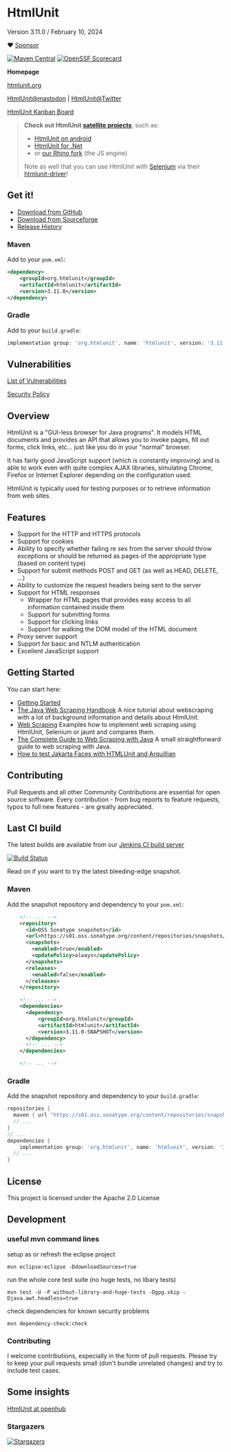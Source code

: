 # HtmlUnit

Version 3.11.0 / February 10, 2024

:heart: [Sponsor](https://github.com/sponsors/rbri)

[![Maven Central](https://maven-badges.herokuapp.com/maven-central/org.htmlunit/htmlunit/badge.svg)](https://maven-badges.herokuapp.com/maven-central/org.htmlunit/htmlunit)
[![OpenSSF Scorecard](https://api.securityscorecards.dev/projects/github.com/HtmlUnit/htmlunit/badge)](https://securityscorecards.dev/viewer/?uri=github.com/HtmlUnit/htmlunit)

**Homepage**

[htmlunit.org][4]

[HtmlUnit@mastodon][13] | [HtmlUnit@Twitter][3]

[HtmlUnit Kanban Board][6]

> **Check out HtmlUnit [satellite projects](https://github.com/orgs/HtmlUnit/repositories)**,
such as:
> * [HtmlUnit on android](https://github.com/HtmlUnit/htmlunit-android)
> * [HtmlUnit for .Net](https://github.com/HtmlUnit/NHtmlUnit)
> * or [our Rhino fork](https://github.com/HtmlUnit/htmlunit-rhino-fork) (the JS engine)
>
> Note as well that you can use HtmlUnit with [Selenium](https://www.selenium.dev/) via
> their [htmlunit-driver](https://github.com/SeleniumHQ/htmlunit-driver)!

## Get it!

* [Download from GitHub][12]
* [Download from Sourceforge][1]
* [Release History](https://www.htmlunit.org/changes-report.html)

### Maven

Add to your `pom.xml`:

```xml
<dependency>
    <groupId>org.htmlunit</groupId>
    <artifactId>htmlunit</artifactId>
    <version>3.11.0</version>
</dependency>
```

### Gradle

Add to your `build.gradle`:

```groovy
implementation group: 'org.htmlunit', name: 'htmlunit', version: '3.11.0'
```

## Vulnerabilities

[List of Vulnerabilities](https://github.com/HtmlUnit/htmlunit/blob/master/CVE.md)

[Security Policy](https://github.com/HtmlUnit/htmlunit/blob/master/SECURITY.md)

## Overview
HtmlUnit is a "GUI-less browser for Java programs". It models HTML documents and provides an API that allows you to invoke pages, fill out forms, click links, etc... just like you do in your "normal" browser.

It has fairly good JavaScript support (which is constantly improving) and is able to work even with quite complex AJAX libraries, simulating Chrome, Firefox or Internet Explorer depending on the configuration used.

HtmlUnit is typically used for testing purposes or to retrieve information from web sites.

## Features
* Support for the HTTP and HTTPS protocols
* Support for cookies
* Ability to specify whether failing re
ses from the server should throw exceptions or should be returned as pages of the appropriate type (based on content type)
* Support for submit methods POST and GET (as well as HEAD, DELETE, ...)
* Ability to customize the request headers being sent to the server
* Support for HTML responses
  * Wrapper for HTML pages that provides easy access to all information contained inside them
  * Support for submitting forms
  * Support for clicking links
  * Support for walking the DOM model of the HTML document
* Proxy server support
* Support for basic and NTLM authentication
* Excellent JavaScript support

## Getting Started
You can start here: 
* [Getting Started][7]
* [The Java Web Scraping Handbook][8] A nice tutorial about webscraping with a lot of background information and details about HtmlUnit.
* [Web Scraping][9] Examples how to implement web scraping using HtmlUnit, Selenium or jaunt and compares them.
* [The Complete Guide to Web Scraping with Java][10] A small straightforward guide to web scraping with Java.
* [How to test Jakarta Faces with HTMLUnit and Arquillian][11]

## Contributing
Pull Requests and all other Community Contributions are essential for open source software.
Every contribution - from bug reports to feature requests, typos to full new features - are greatly appreciated.

## Last CI build
The latest builds are available from our
[Jenkins CI build server][2]

[![Build Status](https://jenkins.wetator.org/buildStatus/icon?job=HtmlUnit+-+Headless)](https://jenkins.wetator.org/job/HtmlUnit%20-%20Headless/)

Read on if you want to try the latest bleeding-edge snapshot.

### Maven

Add the snapshot repository and dependency to your `pom.xml`: 

```xml
    <!-- ... --> 
    <repository>
      <id>OSS Sonatype snapshots</id>
      <url>https://s01.oss.sonatype.org/content/repositories/snapshots/</url>
      <snapshots>
        <enabled>true</enabled>
        <updatePolicy>always</updatePolicy>
      </snapshots>
      <releases>
        <enabled>false</enabled>
      </releases>
    </repository>

    <!-- ... -->
    <dependencies>
      <dependency>
          <groupId>org.htmlunit</groupId>
          <artifactId>htmlunit</artifactId>
          <version>3.11.0-SNAPSHOT</version>
      </dependency>
      <!-- ... -->
    </dependencies>

    <!-- ... -->
```
  
### Gradle

Add the snapshot repository and dependency to your `build.gradle`:

```groovy
repositories {
  maven { url "https://s01.oss.sonatype.org/content/repositories/snapshots" }
  // ...
}
// ...
dependencies {
    implementation group: 'org.htmlunit', name: 'htmlunit', version: '3.12.0-SNAPSHOT'
  // ...
}
```


## License

This project is licensed under the Apache 2.0 License


## Development

### useful mvn command lines
setup as or refresh the eclipse project

```
mvn eclipse:eclipse -DdownloadSources=true
```

run the whole core test suite (no huge tests, no libary tests)

```
mvn test -U -P without-library-and-huge-tests -Dgpg.skip -Djava.awt.headless=true
```

check dependencies for known security problems

```
mvn dependency-check:check
```

### Contributing

I welcome contributions, especially in the form of pull requests.
Please try to keep your pull requests small (don't bundle unrelated changes) and try to include test cases.

## Some insights
[HtmlUnit at openhub][5]

### Stargazers
[![Stargazers](https://starchart.cc/HtmlUnit/htmlunit.svg)](https://starchart.cc/HtmlUnit/htmlunit)


[1]: https://sourceforge.net/projects/htmlunit/files/htmlunit/3.11.0/ "HtmlUnit on sourceforge"
[2]: https://jenkins.wetator.org/view/HtmlUnit/ "HtmlUnit CI"
[3]: https://twitter.com/HtmlUnit "https://twitter.com/HtmlUnit"
[4]: https://www.htmlunit.org "https://www.htmlunit.org"
[5]: https://www.openhub.net/p/HtmlUnit "https://www.openhub.net/p/HtmlUnit"
[6]: https://github.com/HtmlUnit/htmlunit/projects/1 "https://github.com/HtmlUnit/htmlunit/projects/1"
[7]: https://www.htmlunit.org/gettingStarted.html
[8]: https://www.scrapingbee.com/java-webscraping-book/
[9]: https://www.innoq.com/en/blog/webscraping/
[10]: https://www.webscrapingapi.com/java-web-scraping/
[11]: http://www.mastertheboss.com/java-ee/jsf/how-to-test-jakarta-faces-with-htmlunit-and-arquillian
[12]: https://github.com/HtmlUnit/htmlunit/releases
[13]: https://fosstodon.org/@HtmlUnit